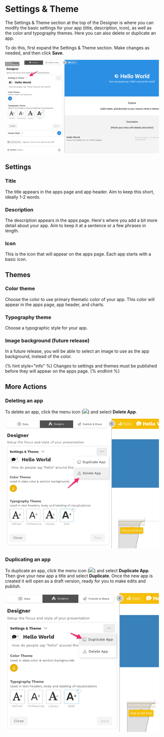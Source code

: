 # Settings & Theme

The Settings & Theme section at the top of the Designer is where you can modify the basic settings for your app \(title, description, icon\), as well as the color and typography themes. Here you can  also delete or duplicate an app. 

To do this, first expand the  Settings & Theme section. Make changes as needed, and then click **Save**. 

![The Settings &amp; Theme section, expanded](../../.gitbook/assets/image%20%28271%29.png)

## Settings

### Title

The title appears in the apps page and app header. Aim to keep this short, ideally 1-2 words.

### Description

The description appears in the apps page. Here's where you add a bit more detail about your app. Aim to keep it at a sentence or a few phrases in length.

### Icon

This is the icon that will appear on the apps page. Each app starts with a basic icon.

## Themes

### Color theme

Choose the color to use primary thematic color of your app. This color will appear in the apps page, app header, and charts. 

### Typography theme

Choose a typographic style for your app.

### Image background \(future release\)

In a future release, you will be able to select an image to use as the app background, instead of the color.

{% hint style="info" %}
Changes to settings and themes must be published before they will appear on the apps page.
{% endhint %}

## More Actions

### Deleting an app

To delete an app, click the menu icon \(![](../../.gitbook/assets/ellipsis-h-solid.svg)\) and select **Delete App**. 

![Select Delete App to delete an app](../../.gitbook/assets/image%20%28214%29.png)

### Duplicating an app

To duplicate an app, click the menu icon \(![](../../.gitbook/assets/ellipsis-h-solid.svg)\) and select **Duplicate App**. Then give your new app a title and select **Duplicate**. Once the new app is created it will open as a draft version, ready for you to make edits and publish.

![Select Duplicate App to duplicate an app](../../.gitbook/assets/image%20%28178%29.png)

